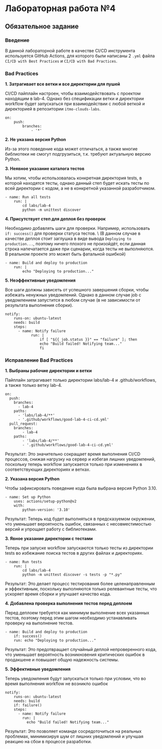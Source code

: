 # Лабораторная работа №4

## Обязательное задание

### Введение

В данной лабораторной работе в качестве CI/CD инструмента используется GitHub Actions, для которого были написаны 2 `.yml` файла `CI/CD with Best Practices` и `CI/CD with Bad Practices`.

### Bad Practices

**1. Затрагивает все ветки и все директории для пушей**

CI/CD пайплайн настроен, чтобы взаимодействовать с проектом находящим в lab-4. Однако без спецификации ветки и директории workflow будет запускаться при взаимодействии с любой веткой и директорией в репозитории `itmo-clouds-labs`.

```
on:
    push:
        branches:
            - '*'
```

**2. Не указана версия Python**

Из-за этого поведение кода может отличаться, а также многие библиотеки не смогут подгрузиться, т.к. требуют актуальную версию Python.

**3. Неявное указание каталога тестов**

Мы хотим, чтобы использовалась конкретная директория tests, в которой находятся тесты, однако данный степ будет искать тесты по всей директории с кодом, а не в конкретной указанной разработчиком.

```
- name: Run all tests
    run: |
        cd labs/lab-4
        python -m unittest discover
```

**4. Присутствует степ для деплоя без проверок**

Необходимо добавлять шаги для проверки. Например, использовать `if: success()` для проверки статуса тестов. \\
(В данном случае в качестве деплоя стоит заглушка в виде вывода `Deploying to production...`, поэтому ничего плохого не произойдёт, если данная строка напечатается даже при сценарии, когда тесты не выполняются. В реальном проекте это может быть фатальной ошибкой)

```
- name: Build and deploy to production
    run: |
        echo "Deploying to production..."
```

**5. Неэффективные уведомления**

Все шаги должны зависеть от успешного завершения сборки, чтобы избежать ненужных уведомлений. Однако в данном случае job с уведомлением запустится в любом случае (в не зависимости от результата выполнения сборки).

```
notify:
    runs-on: ubuntu-latest
    needs: build
    steps:
      - name: Notify failure
            run: |
                if [ "${{ job.status }}" == "failure" ]; then 
                echo "Build failed! Notifying team..." 
                fi
```

### Исправление Bad Practices

**1. Выбраны рабочие директории и ветки**

Пайплайн затрагивает только директории labs/lab-4 и .github/workflows, а также только ветку lab-4.

```
on:
  push:
    branches:
      - lab-4
    paths:
      - 'labs/lab-4/**'
      - '.github/workflows/good-lab-4-ci-cd.yml'
  pull_request:
    branches:
        - lab-4
    paths:
        - 'labs/lab-4/**'
        - '.github/workflows/good-lab-4-ci-cd.yml'
```

Результат: Это значительно сокращает время выполнения CI/CD процессов, снижая нагрузку на сервер и избегая лишних уведомлений, поскольку теперь workflow запускается только при изменениях в соответствующих директориях и ветках.

**2. Указана версия Python**

Чтобы зафиксировать поведение кода была выбрана версия Python 3.10.

```
- name: Set up Python
    uses: actions/setup-python@v2
    with:
        python-version: '3.10'
```

Результат: Теперь код будет выполняться в предсказуемом окружении, что уменьшает вероятность ошибок, связанных с несовместимостью версий и упрощает работу с библиотеками.

**3. Явное указание директории с тестами**

Теперь при запуске workflow запускаются только тесты из директории tests во избежание поиска тестов в других файлах и директориях.

```
- name: Run tests
    run: |
        cd labs/lab-4
        python -m unittest discover -s tests -p "*.py"
```

Результат: Это делает процесс тестирования более целенаправленным и эффективным, поскольку выполняются только релевантные тесты, что ускоряет время сборки и улучшает качество кода.

**4. Добавлена проверка выполнения тестов перед деплоем**

Перед деплоем требуется как минимум выполнение всех указанных тестов, поэтому перед этим шагом необходимо устанавливать проверку на выполнение тестов.

```
- name: Build and deploy to production
    if: success()
    run: echo "Deploying to production..."
```

Результат: Это предотвращает случайный деплой непроверенного кода, что уменьшает вероятность возникновения критических ошибок в продакшене и повышает общую надежность системы.

**5. Эффективные уведомления**

Теперь уведомления будут запускаться только при условии, что во время выполнения workflow не возникло ошибок

```
notify:
    runs-on: ubuntu-latest
    needs: build
    if: failure()
    steps:
      - name: Notify failure
        run: |
          echo "Build failed! Notifying team..."
```

Результат: Это позволяет команде сосредоточиться на реальных проблемах, минимизируя шум от лишних уведомлений и улучшая реакцию на сбои в процессе разработки.